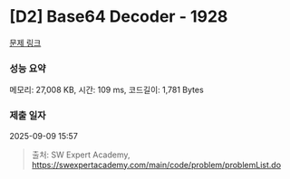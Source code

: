 # [D2] Base64 Decoder - 1928 

[문제 링크](https://swexpertacademy.com/main/code/problem/problemDetail.do?contestProbId=AV5PR4DKAG0DFAUq) 

### 성능 요약

메모리: 27,008 KB, 시간: 109 ms, 코드길이: 1,781 Bytes

### 제출 일자

2025-09-09 15:57



> 출처: SW Expert Academy, https://swexpertacademy.com/main/code/problem/problemList.do